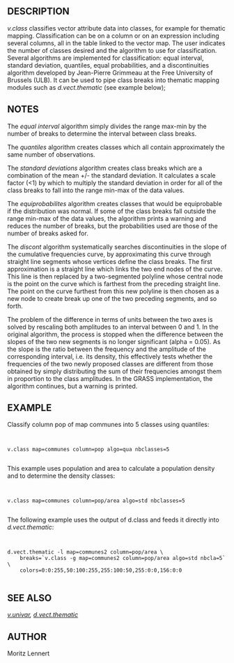 
## DESCRIPTION

*v.class* classifies vector attribute data into classes, for
example for thematic mapping. Classification can be on a column or on an
expression including several columns, all in the table linked to the
vector map. The user indicates the number of classes desired and the
algorithm to use for classification.
Several algorithms are implemented for classification: equal interval,
standard deviation, quantiles, equal probabilities, and a discontinuities
algorithm developed by Jean-Pierre Grimmeau at the Free University of
Brussels (ULB).
It can be used to pipe class breaks into thematic mapping modules such
as *d.vect.thematic* (see example below);

## NOTES

The *equal interval* algorithm simply divides the range max-min
by the number of breaks to determine the interval between class breaks.

The *quantiles* algorithm creates classes which all contain
approximately the same number of observations.

The *standard deviations* algorithm creates class breaks which
are a combination of the mean +/- the standard deviation. It calculates
a scale factor (<1) by which to multiply the standard deviation in
order for all of the class breaks to fall into the range min-max of the
data values.

The *equiprobabilites* algorithm creates classes that would be
equiprobable if the distribution was normal. If some of the class breaks
fall outside the range min-max of the data values, the algorithm prints
a warning and reduces the number of breaks, but the probabilities used
are those of the number of breaks asked for.

The *discont* algorithm systematically searches discontinuities
in the slope of the cumulative frequencies curve, by approximating this
curve through straight line segments whose vertices define the class
breaks. The first approximation is a straight line which links the two
end nodes of the curve. This line is then replaced by a two-segmented
polyline whose central node is the point on the curve which is farthest
from the preceding straight line. The point on the curve furthest from
this new polyline is then chosen as a new node to create break up one of
the two preceding segments, and so forth.

The problem of the difference in terms of units between the two axes
is solved by rescaling both amplitudes to an interval between 0 and 1.
In the original algorithm, the process is stopped when the difference between
the slopes of the two new segments is no longer significant (alpha = 0.05). As
the slope is the ratio between the frequency and the amplitude of the corresponding
interval, i.e. its density, this effectively tests whether the frequencies
of the two newly proposed classes are different from those obtained by
simply distributing the sum of their frequencies amongst them in proportion
to the class amplitudes. In the GRASS implementation, the algorithm
continues, but a warning is printed.

## EXAMPLE

Classify column pop of map communes into 5 classes using quantiles:

```


v.class map=communes column=pop algo=qua nbclasses=5


```

This example uses population and area to calculate a population density
and to determine the density classes:

```


v.class map=communes column=pop/area algo=std nbclasses=5


```

The following example uses the output of d.class and feeds it directly
into *d.vect.thematic*:

```


d.vect.thematic -l map=communes2 column=pop/area \
    breaks=`v.class -g map=communes2 column=pop/area algo=std nbcla=5` \
    colors=0:0:255,50:100:255,255:100:50,255:0:0,156:0:0


```

## SEE ALSO

*[v.univar](v.univar.html),
[d.vect.thematic](d.vect.thematic.html)*

## AUTHOR

Moritz Lennert
